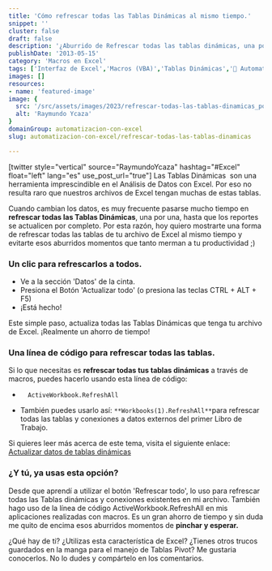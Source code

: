 ```yaml
---
title: 'Cómo refrescar todas las Tablas Dinámicas al mismo tiempo.'
snippet: ''
cluster: false
draft: false 
description: '¿Aburrido de Refrescar todas las tablas dinámicas, una por una? No te pierdas este consejo en el que te muestro cómo hacerlo con un sólo clic.'
publishDate: '2013-05-15'
category: 'Macros en Excel'
tags: ['Interfaz de Excel','Macros (VBA)','Tablas Dinámicas','🤖 Automatización con Excel']
images: []
resources: 
- name: 'featured-image'
image: {
  src: '/src/assets/images/2023/refrescar-todas-las-tablas-dinamicas_portada.png',
  alt: 'Raymundo Ycaza'
}
domainGroup: automatizacion-con-excel
slug: automatizacion-con-excel/refrescar-todas-las-tablas-dinamicas

---
```


\[twitter style="vertical" source="RaymundoYcaza" hashtag="#Excel" float="left" lang="es" use\_post\_url="true"\] Las Tablas Dinámicas  son una herramienta imprescindible en el Análisis de Datos con Excel. Por eso no resulta raro que nuestros archivos de Excel tengan muchas de estas tablas.

Cuando cambian los datos, es muy frecuente pasarse mucho tiempo en **refrescar todas las Tablas Dinámicas**, una por una, hasta que los reportes se actualicen por completo. Por esta razón, hoy quiero mostrarte una forma de refrescar todas las tablas de tu archivo de Excel al mismo tiempo y evitarte esos aburridos momentos que tanto merman a tu productividad ;)

### Un clic para refrescarlos a todos.

- Ve a la sección 'Datos' de la cinta.
- Presiona el Botón 'Actualizar todo' (o presiona las teclas CTRL + ALT + F5)
- ¡Está hecho!

Este simple paso, actualiza todas las Tablas Dinámicas que tenga tu archivo de Excel. ¡Realmente un ahorro de tiempo!

### Una línea de código para refrescar todas las tablas.

Si lo que necesitas es **refrescar todas tus tablas dinámicas** a través de macros, puedes hacerlo usando esta línea de código:

- ```
    ActiveWorkbook.RefreshAll
    ```
    
- También puedes usarlo así: `**Workbooks(1).RefreshAll**`para refrescar todas las tablas y conexiones a datos externos del primer Libro de Trabajo.

Si quieres leer más acerca de este tema, visita el siguiente enlace: [Actualizar datos de tablas dinámicas](http://office.microsoft.com/es-es/excel-help/actualizar-los-datos-de-tabla-dinamica-HA101906071.aspx "Actualizar datos de tablas dinámicas")

### ¿Y tú, ya usas esta opción?

Desde que aprendí a utilizar el botón 'Refrescar todo', lo uso para refrescar todas las Tablas dinámicas y conexiones existentes en mi archivo. También hago uso de la línea de código ActiveWorkbook.RefreshAll en mis aplicaciones realizadas con macros. Es un gran ahorro de tiempo y sin duda me quito de encima esos aburridos momentos de **pinchar y esperar.**

¿Qué hay de ti? ¿Utilizas esta característica de Excel? ¿Tienes otros trucos guardados en la manga para el manejo de Tablas Pivot? Me gustaria conocerlos. No lo dudes y compártelo en los comentarios.
